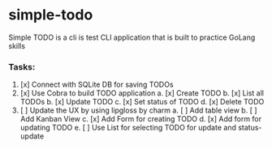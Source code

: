 # simple-todo

Simple TODO is a cli is test CLI application that is built to practice GoLang skills

### Tasks:

1. [x] Connect with SQLite DB for saving TODOs
2. [x] Use Cobra to build TODO application
       a. [x] Create TODO
       b. [x] List all TODOs
       b. [x] Update TODO
       c. [x] Set status of TODO
       d. [x] Delete TODO
3. [ ] Update the UX by using lipgloss by charm
       a. [ ] Add table view
       b. [ ] Add Kanban View
       c. [x] Add Form for creating TODO
       d. [x] Add form for updating TODO
       e. [ ] Use List for selecting TODO for update and status-update
